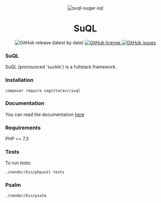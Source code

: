<div align="center"><img src="https://i.postimg.cc/bvpF0Xhd/suql.png" alt="suql-sugar-sql" border="0"></div>
<h1 align="center">SuQL</h1>
<div align="center">
  <img src="https://img.shields.io/github/v/release/sagittaracc/suql" alt="GitHub release (latest by date)"/>
  <a href="https://github.com/sagittaracc/suql/blob/master/LICENSE">
    <img src="https://img.shields.io/github/license/sagittaracc/suql" alt="GitHub license"/>
  </a>
  <a href="https://github.com/sagittaracc/suql/issues">
    <img src="https://img.shields.io/github/issues/sagittaracc/suql" alt="GitHub issues"/>
  </a>
</div>

### SuQL
SuQL (pronounced 'suckle') is a fullstack framework.

### Installation
`composer require sagittaracc/suql`

### Documentation
You can read the documentation [here](https://github.com/sagittaracc/suql/blob/master/docs/index.md)

### Requirements
PHP >= 7.3

### Tests
To run tests:

`./vendor/bin/phpunit tests`

### Psalm
`./vendor/bin/psalm`
